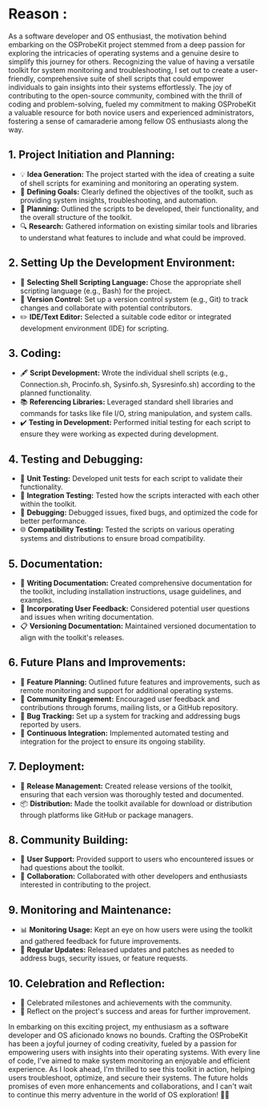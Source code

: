 # Reason :
As a software developer and OS enthusiast, the motivation behind embarking on the OSProbeKit project stemmed from a deep passion for exploring the intricacies of operating systems and a genuine desire to simplify this journey for others. Recognizing the value of having a versatile toolkit for system monitoring and troubleshooting, I set out to create a user-friendly, comprehensive suite of shell scripts that could empower individuals to gain insights into their systems effortlessly. The joy of contributing to the open-source community, combined with the thrill of coding and problem-solving, fueled my commitment to making OSProbeKit a valuable resource for both novice users and experienced administrators, fostering a sense of camaraderie among fellow OS enthusiasts along the way.


## 1. Project Initiation and Planning:

   - 💡 **Idea Generation:** The project started with the idea of creating a suite of shell scripts for examining and monitoring an operating system.
   - 🎯 **Defining Goals:** Clearly defined the objectives of the toolkit, such as providing system insights, troubleshooting, and automation.
   - 📝 **Planning:** Outlined the scripts to be developed, their functionality, and the overall structure of the toolkit.
   - 🔍 **Research:** Gathered information on existing similar tools and libraries to understand what features to include and what could be improved.

## 2. Setting Up the Development Environment:

   - 🐚 **Selecting Shell Scripting Language:** Chose the appropriate shell scripting language (e.g., Bash) for the project.
   - 🌳 **Version Control:** Set up a version control system (e.g., Git) to track changes and collaborate with potential contributors.
   - ✏️ **IDE/Text Editor:** Selected a suitable code editor or integrated development environment (IDE) for scripting.

## 3. Coding:

   - 🖋️ **Script Development:** Wrote the individual shell scripts (e.g., Connection.sh, Procinfo.sh, Sysinfo.sh, Sysresinfo.sh) according to the planned functionality.
   - 📚 **Referencing Libraries:** Leveraged standard shell libraries and commands for tasks like file I/O, string manipulation, and system calls.
   - ✔️ **Testing in Development:** Performed initial testing for each script to ensure they were working as expected during development.

## 4. Testing and Debugging:

   - 🧪 **Unit Testing:** Developed unit tests for each script to validate their functionality.
   - 🤝 **Integration Testing:** Tested how the scripts interacted with each other within the toolkit.
   - 🐞 **Debugging:** Debugged issues, fixed bugs, and optimized the code for better performance.
   - 🌐 **Compatibility Testing:** Tested the scripts on various operating systems and distributions to ensure broad compatibility.

## 5. Documentation:

   - 📖 **Writing Documentation:** Created comprehensive documentation for the toolkit, including installation instructions, usage guidelines, and examples.
   - 💬 **Incorporating User Feedback:** Considered potential user questions and issues when writing documentation.
   - 📋 **Versioning Documentation:** Maintained versioned documentation to align with the toolkit's releases.

## 6. Future Plans and Improvements:

   - 🚀 **Feature Planning:** Outlined future features and improvements, such as remote monitoring and support for additional operating systems.
   - 🤝 **Community Engagement:** Encouraged user feedback and contributions through forums, mailing lists, or a GitHub repository.
   - 🐛 **Bug Tracking:** Set up a system for tracking and addressing bugs reported by users.
   - 🔄 **Continuous Integration:** Implemented automated testing and integration for the project to ensure its ongoing stability.

## 7. Deployment:

   - 🚀 **Release Management:** Created release versions of the toolkit, ensuring that each version was thoroughly tested and documented.
   - 📦 **Distribution:** Made the toolkit available for download or distribution through platforms like GitHub or package managers.

## 8. Community Building:

   - 🤝 **User Support:** Provided support to users who encountered issues or had questions about the toolkit.
   - 👥 **Collaboration:** Collaborated with other developers and enthusiasts interested in contributing to the project.

## 9. Monitoring and Maintenance:

   - 📊 **Monitoring Usage:** Kept an eye on how users were using the toolkit and gathered feedback for future improvements.
   - 🔄 **Regular Updates:** Released updates and patches as needed to address bugs, security issues, or feature requests.

## 10. Celebration and Reflection:

   - 🎉 Celebrated milestones and achievements with the community.
   - 🤔 Reflect on the project's success and areas for further improvement.

In embarking on this exciting project, my enthusiasm as a software developer and OS aficionado knows no bounds. Crafting the OSProbeKit has been a joyful journey of coding creativity, fueled by a passion for empowering users with insights into their operating systems. With every line of code, I've aimed to make system monitoring an enjoyable and efficient experience. As I look ahead, I'm thrilled to see this toolkit in action, helping users troubleshoot, optimize, and secure their systems. The future holds promises of even more enhancements and collaborations, and I can't wait to continue this merry adventure in the world of OS exploration! 🚀🌟
